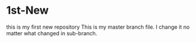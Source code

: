 # 1st-New
this is my first new repository
This is my master branch file. I change it no matter what changed in sub-branch. 
